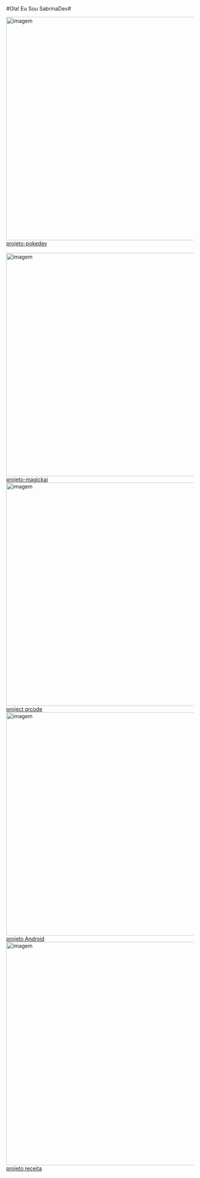 #Ola! Eu Sou SabrinaDev#
<div><img width=600px; src="https://ik.imagekit.io/8xavbvrh7/imagem.jpg?updatedAt=1749517677738" alt="imagem"> <br>
<a href="https://sabrinaferreiradev.github.io/projetos-pessoais/projeto-pokedev" target="_blank" rel="noopener noreferrer">projeto-pokedev</a></div>
<br>
<div>
  <img width=600px; src="https://ik.imagekit.io/8xavbvrh7/imagemmagick.png?updatedAt=1749518133371" alt="imagem">
  <a href="https://sabrinaferreiradev.github.io/projetos-pessoais/projeto-magickai/" target="_blank" rel="noopener noreferrer">projeto-magickai</a>
</div>
<div>
  <img width=600px; src="https://ik.imagekit.io/8xavbvrh7/Captura%20de%20tela%202025-06-14%20162906.png?updatedAt=1749929374621" alt="imagem">
   <a href="https://frontmentor-f83e.vercel.app/" target="_blank" rel="noopener noreferrer">project qrcode</a>
</div>
<div>
  <img width=600px; src="https://ik.imagekit.io/8xavbvrh7/Captura%20de%20tela%202025-06-14%20162823.png?updatedAt=1749929483265" alt="imagem">
   <a href="https://projetos-pessoais-tlvx.vercel.app/" target="_blank" rel="noopener noreferrer">projeto Android</a>
</div>
<div>
    <img width=600px; src="https://ik.imagekit.io/8xavbvrh7/Captura%20de%20tela%202025-06-17%20133739.png?updatedAt=1750178290727" alt="imagem">
  <a href="https://frontmentor-m9pd.vercel.app/" target="_blank" rel="noopener noreferrer">projeto receita</a>
</div>







